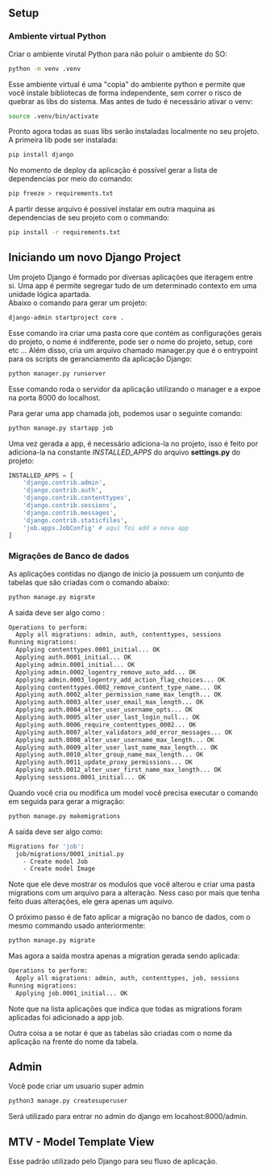 ## Setup

### Ambiente virtual Python

Criar o ambiente virutal Python para não poluir o ambiente do SO:

```sh
python -m venv .venv 
```

Esse ambiente virtual é uma "copia" do ambiente python e permite que você instale bibliotecas de forma independente, sem correr o risco de quebrar as libs do sistema. Mas antes de tudo é necessário ativar o venv:

```sh
source .venv/bin/activate
```

Pronto agora todas as suas libs serão instaladas localmente no seu projeto. A primeira lib pode ser instalada: 

```sh
pip install django
```

No momento de deploy da aplicação é possível gerar a lista de dependencias por meio do comando:

```sh
pip freeze > requirements.txt
```

A partir desse arquivo é possivel instalar em outra maquina as dependencias de seu projeto com o commando: 

```sh
pip install -r requirements.txt
```


## Iniciando um novo Django Project 


Um projeto Django é formado por diversas aplicações que iteragem entre si. Uma app é permite segregar tudo de um determinado contexto em uma unidade lógica apartada.  
Abaixo o comando para gerar um projeto: 

```sh
django-admin startproject core .
```

Esse comando ira criar uma pasta core que contém as configurações gerais do projeto, o nome é indiferente, pode ser o nome do projeto, setup, core etc ... Além disso, cria um arquivo chamado manager.py que é o entrypoint para os scripts de geranciamento da aplicação Django: 


```sh
python manager.py runserver
```

Esse comando roda o servidor da aplicação utilizando o manager e a expoe na porta 8000 do localhost. 

Para gerar uma app chamada job, podemos usar o seguinte comando:

```sh
python manage.py startapp job
```

Uma vez gerada a app, é necessário adiciona-la no projeto, isso é feito por adiciona-la na constante _INSTALLED_APPS_ do arquivo __settings.py__ do projeto: 

```python
INSTALLED_APPS = [
    'django.contrib.admin',
    'django.contrib.auth',
    'django.contrib.contenttypes',
    'django.contrib.sessions',
    'django.contrib.messages',
    'django.contrib.staticfiles',
    'job.apps.JobConfig' # aqui foi add a nova app
]
```

### Migrações de Banco de dados

As aplicações contidas no django de inicio ja possuem um conjunto de tabelas que são criadas com o comando abaixo:

```sh
python manage.py migrate
```

A saida deve ser algo como : 

```sh
Operations to perform:
  Apply all migrations: admin, auth, contenttypes, sessions
Running migrations:
  Applying contenttypes.0001_initial... OK
  Applying auth.0001_initial... OK
  Applying admin.0001_initial... OK
  Applying admin.0002_logentry_remove_auto_add... OK
  Applying admin.0003_logentry_add_action_flag_choices... OK
  Applying contenttypes.0002_remove_content_type_name... OK
  Applying auth.0002_alter_permission_name_max_length... OK
  Applying auth.0003_alter_user_email_max_length... OK
  Applying auth.0004_alter_user_username_opts... OK
  Applying auth.0005_alter_user_last_login_null... OK
  Applying auth.0006_require_contenttypes_0002... OK
  Applying auth.0007_alter_validators_add_error_messages... OK
  Applying auth.0008_alter_user_username_max_length... OK
  Applying auth.0009_alter_user_last_name_max_length... OK
  Applying auth.0010_alter_group_name_max_length... OK
  Applying auth.0011_update_proxy_permissions... OK
  Applying auth.0012_alter_user_first_name_max_length... OK
  Applying sessions.0001_initial... OK
```

Quando você cria ou modifica um model você precisa executar o comando em seguida para gerar a migração: 

```sh
python manage.py makemigrations
```
A saída deve ser algo como: 

```sh
Migrations for 'job':
  job/migrations/0001_initial.py
    - Create model Job
    - Create model Image
```
Note que ele deve mostrar os modulos que você alterou e criar uma pasta migrations com um arquivo para a alteração. Ness caso por mais que tenha feito duas alterações, ele gera apenas um aquivo.

O próximo passo é de fato aplicar a migração no banco de dados, com o mesmo commando usado anteriormente: 

```sh
python manage.py migrate
```
Mas agora a saída mostra apenas a migration gerada sendo aplicada:

```sh
Operations to perform:
  Apply all migrations: admin, auth, contenttypes, job, sessions
Running migrations:
  Applying job.0001_initial... OK
```

Note que na lista aplicações que indica que todas as migrations foram aplicadas foi adicionado a app job. 

Outra coisa a se notar é que as tabelas são criadas com o nome da aplicação na frente do nome da tabela. 

## Admin 


Você pode criar um usuario super admin

```sh
python3 manage.py createsuperuser
```

Será utilizado para entrar no admin do django em locahost:8000/admin.


## MTV - Model Template View

Esse padrão utilizado pelo Django para seu fluxo de aplicação.


